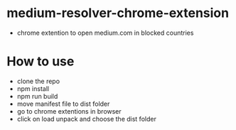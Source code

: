 # medium-resolver-chrome-extension
- chrome extention to open medium.com in blocked countries

# How to use
- clone the repo
- npm install
- npm run build 
- move manifest file to dist folder
- go to chrome extentions in browser
- click on load unpack and choose the dist folder
